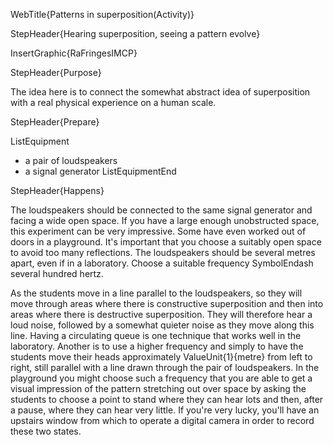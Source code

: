 WebTitle{Patterns in superposition(Activity)}

StepHeader{Hearing superposition, seeing a pattern evolve}

InsertGraphic{RaFringesIMCP}

StepHeader{Purpose}

The idea here is to connect the somewhat abstract idea of superposition with a real physical experience on a human scale.

StepHeader{Prepare}

ListEquipment
- a pair of loudspeakers
- a signal generator
ListEquipmentEnd

StepHeader{Happens}

The loudspeakers should be connected to the same signal generator and facing a wide open space. If you have a large enough unobstructed space, this experiment can be very impressive. Some have even worked out of doors in a playground. It's important that you choose a suitably open space to avoid too many reflections. The loudspeakers should be several metres apart, even if in a laboratory. Choose a suitable frequency SymbolEndash several hundred hertz.

As the students move in a line parallel to the loudspeakers, so they will move through areas where there is constructive superposition and then into areas where there is destructive superposition. They will therefore hear a loud noise, followed by a somewhat quieter noise as they move along this line. Having a circulating queue is one technique that works well in the laboratory. Another is to use a higher frequency and simply to have the students move their heads approximately  ValueUnit{1}{metre} from left to right, still parallel with a line drawn through the pair of loudspeakers. In the playground you might choose such a frequency that you are able to get a visual impression of the pattern stretching out over space by asking the students to choose a point to stand where they can hear lots and then, after a pause, where they can hear very little. If you're very lucky, you'll have an upstairs window from which to operate a digital camera in order to record these two states.

